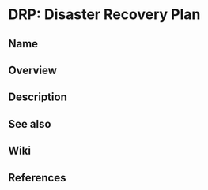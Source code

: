# DRP: Disaster Recovery Plan

## Name

## Overview

## Description

## See also

## Wiki

## References
